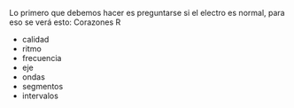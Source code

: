 Lo primero que debemos hacer es preguntarse si el electro es normal, para eso se verá esto: Corazones R 
- calidad 
- ritmo
- frecuencia 
- eje
- ondas
- segmentos
- intervalos 